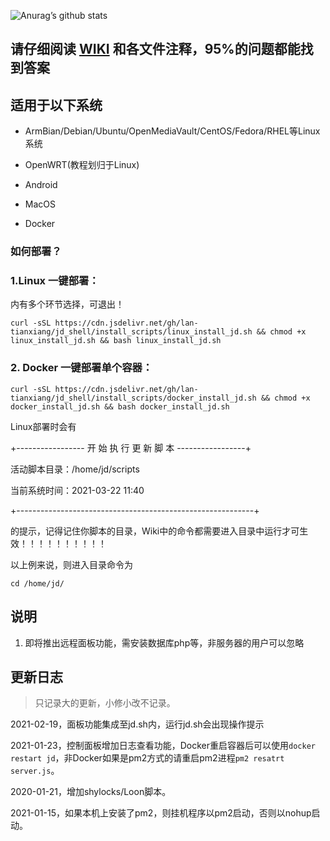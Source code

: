 ![Anurag’s github stats](https://github-readme-stats.vercel.app/api?username=lan-tianxiang&show_icons=true&theme=merko)

## 请仔细阅读 [WIKI](https://github.com/lan-tianxiang/jd_shell/wiki) 和各文件注释，95%的问题都能找到答案

## 适用于以下系统

- ArmBian/Debian/Ubuntu/OpenMediaVault/CentOS/Fedora/RHEL等Linux系统

- OpenWRT(教程划归于Linux)

- Android

- MacOS

- Docker


### 如何部署？

### 1.Linux 一键部署：
内有多个环节选择，可退出！
```shell
curl -sSL https://cdn.jsdelivr.net/gh/lan-tianxiang/jd_shell/install_scripts/linux_install_jd.sh && chmod +x linux_install_jd.sh && bash linux_install_jd.sh
```

### 2. Docker 一键部署单个容器：

```shell
curl -sSL https://cdn.jsdelivr.net/gh/lan-tianxiang/jd_shell/install_scripts/docker_install_jd.sh && chmod +x docker_install_jd.sh && bash docker_install_jd.sh
```


Linux部署时会有

+----------------- 开 始 执 行 更 新 脚 本 -----------------+

   活动脚本目录：/home/jd/scripts

   当前系统时间：2021-03-22 11:40

+-----------------------------------------------------------+

的提示，记得记住你脚本的目录，Wiki中的命令都需要进入目录中运行才可生效！！！！！！！！！！

以上例来说，则进入目录命令为

```shell
cd /home/jd/
```


## 说明

1. 即将推出远程面板功能，需安装数据库php等，非服务器的用户可以忽略

## 更新日志

> 只记录大的更新，小修小改不记录。

2021-02-19，面板功能集成至jd.sh内，运行jd.sh会出现操作提示

2021-01-23，控制面板增加日志查看功能，Docker重启容器后可以使用`docker restart jd`，非Docker如果是pm2方式的请重启pm2进程`pm2 resatrt server.js`。

2020-01-21，增加shylocks/Loon脚本。

2021-01-15，如果本机上安装了pm2，则挂机程序以pm2启动，否则以nohup启动。
